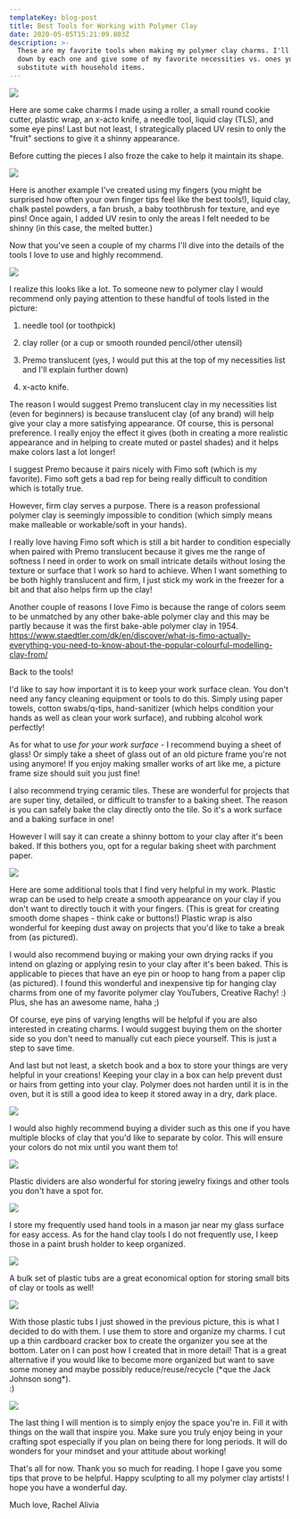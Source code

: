 ```yaml
---
templateKey: blog-post
title: Best Tools for Working with Polymer Clay
date: 2020-05-05T15:21:09.803Z
description: >-
  These are my favorite tools when making my polymer clay charms. I'll break it
  down by each one and give some of my favorite necessities vs. ones you
  substitute with household items.
---
```

![](/img/watermark_2020-05-04-13-37-33.jpg)

Here are some cake charms I made using a roller, a small round cookie cutter, plastic wrap, an x-acto knife, a needle tool, liquid clay (TLS), and some eye pins! Last but not least, I strategically placed UV resin to only the "fruit" sections to give it a shinny appearance.

Before cutting the pieces I also froze the cake to help it maintain its shape.

![](/img/watermark_2020-05-04-13-33-33.jpg)

Here is another example I've created using my fingers (you might be surprised how often your own finger tips feel like the best tools!), liquid clay, chalk pastel powders, a fan brush, a baby toothbrush for texture, and eye pins! Once again, I added UV resin to only the areas I felt needed to be shinny (in this case, the melted butter.)



Now that you've seen a couple of my charms I'll dive into the details of the tools I love to use and highly recommend. 

![](/img/20200505_110522.jpg)

I realize this looks like a lot. To someone new to polymer clay I would recommend only paying attention to these handful of tools listed in the picture: 

1. needle tool (or toothpick)

2. clay roller (or a cup or smooth rounded pencil/other utensil)

3. Premo translucent (yes, I would put this at the top of my necessities list and I'll explain further down)

4. x-acto knife. 

The reason I would suggest Premo translucent clay in my necessities list (even for beginners) is because translucent clay (of any brand) will help give your clay a more satisfying appearance. Of course, this is personal preference. I really enjoy the effect it gives (both in creating a more realistic appearance and in helping to create muted or pastel shades) and it helps make colors last a lot longer!

I suggest Premo because it pairs nicely with Fimo soft (which is my favorite). Fimo soft gets a bad rep for being really difficult to condition which is totally true. 

However, firm clay serves a purpose. There is a reason professional polymer clay is seemingly impossible to condition (which simply means make malleable or workable/soft in your hands). 

I really love having Fimo soft which is still a bit harder to condition especially when paired with Premo translucent because it gives me the range of softness I need in order to work on small intricate details without losing the texture or surface that I work so hard to achieve. When I want something to be both highly translucent and firm, I just stick my work in the freezer for a bit and that also helps firm up the clay!

Another couple of reasons I love Fimo is because the range of colors seem to be unmatched by any other bake-able polymer clay and this may be partly because it was the first bake-able polymer clay in 1954. <https://www.staedtler.com/dk/en/discover/what-is-fimo-actually-everything-you-need-to-know-about-the-popular-colourful-modelling-clay-from/>

Back to the tools!

I'd like to say how important it is to keep your work surface clean. You don't need any fancy cleaning equipment or tools to do this. Simply using paper towels, cotton swabs/q-tips, hand-sanitizer (which helps condition your hands as well as clean your work surface), and rubbing alcohol work perfectly!

As for what to use *for your work surface -* I recommend buying a sheet of glass! Or simply take a sheet of glass out of an old picture frame you're not using anymore! If you enjoy making smaller works of art like me, a picture frame size should suit you just fine!

I also recommend trying ceramic tiles. These are wonderful for projects that are super tiny, detailed, or difficult to transfer to a baking sheet. The reason is you can safely bake the clay directly onto the tile. So it's a work surface and a baking surface in one!

However I will say it can create a shinny bottom to your clay after it's been baked. If this bothers you, opt for a regular baking sheet with parchment paper.

![](/img/20200505_113100.jpg)

Here are some additional tools that I find very helpful in my work. Plastic wrap can be used to help create a smooth appearance on your clay if you don't want to directly touch it with your fingers. (This is great for creating smooth dome shapes - think cake or buttons!) Plastic wrap is also wonderful for keeping dust away on projects that you'd like to take a break from (as pictured).

I would also recommend buying or making your own drying racks if you intend on glazing or applying resin to your clay after it's been baked. This is applicable to pieces that have an eye pin or hoop to hang from a paper clip (as pictured). I found this wonderful and inexpensive tip for hanging clay charms from one of my favorite polymer clay YouTubers, Creative Rachy! :) Plus, she has an awesome name, haha ;)

Of course, eye pins of varying lengths will be helpful if you are also interested in creating charms. I would suggest buying them on the shorter side so you don't need to manually cut each piece yourself. This is just a step to save time.

And last but not least, a sketch book and a box to store your things are very helpful in your creations! Keeping your clay in a box can help prevent dust or hairs from getting into your clay. Polymer does not harden until it is in the oven, but it is still a good idea to keep it stored away in a dry, dark place.

![](/img/20200505_111437.jpg)

I would also highly recommend buying a divider such as this one if you have multiple blocks of clay that you'd like to separate by color. This will ensure your colors do not mix until you want them to!

![](/img/20200505_111451.jpg)

Plastic dividers are also wonderful for storing jewelry fixings and other tools you don't have a spot for.

![](/img/20200505_111519.jpg)

I store my frequently used hand tools in a mason jar near my glass surface for easy access. As for the hand clay tools I do not frequently use, I keep those in a paint brush holder to keep organized. 

![](/img/20200505_111203.jpg)

A bulk set of plastic tubs are a great economical option for storing small bits of clay or tools as well!

![](/img/20200429_201203.jpg)

With those plastic tubs I just showed in the previous picture, this is what I decided to do with them. I use them to store and organize my charms. I cut up a thin cardboard cracker box to create the organizer you see at the bottom. Later on I can post how I created that in more detail! That is a great alternative if you would like to become more organized but want to save some money and maybe possibly reduce/reuse/recycle (\*que the Jack Johnson song\*).\
:)

![](/img/20200505_111630.jpg)

The last thing I will mention is to simply enjoy the space you're in. Fill it with things on the wall that inspire you. Make sure you truly enjoy being in your crafting spot especially if you plan on being there for long periods. It will do wonders for your mindset and your attitude about working!

That's all for now. Thank you so much for reading. I hope I gave you some tips that prove to be helpful. Happy sculpting to all my polymer clay artists! I hope you have a wonderful day.

Much love, Rachel Alivia